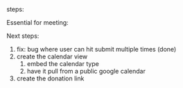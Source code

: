 steps:

Essential for meeting:

Next steps:
1. fix: bug where user can hit submit multiple times (done)
2. create the calendar view
    1. embed the calendar type
    2. have it pull from a public google calendar
3. create the donation link